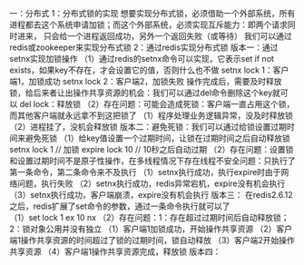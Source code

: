 一：分布式
1：分布式锁的实现
想要实现分布式锁，必须借助一个外部系统，所有进程都去这个系统申请加锁；而这个外部系统，必须实现互斥能力：即两个请求同时进来，
只会给一个进程返回成功，另外一个返回失败（或等待）
我们可以通过redis或zookeeper来实现分布式锁
2：通过redis实现分布式锁
版本一：通过setnx实现加锁操作
（1）通过redis的setnx命令可以实现，它表示set if not exists，如果key不存在，才会设置它的值，否则什么也不做
     setnx lock 1：客户端1，加锁成功
     setnx lock 2：客户端2，加锁失败
     操作完成后，需要及时释放锁，给后来者让出操作共享资源的机会：我们可以通过del命令删除这个key就可以
     del lock：释放锁
（2）存在问题：可能会造成死锁：客户端一直占用这个锁，而其他客户端就永远拿不到这把锁了
    （1）程序处理业务逻辑异常，没及时释放锁
    （2）进程挂了，没机会释放锁
版本二：避免死锁：我们可以通过给锁设置过期时间来避免死锁
（1）给key值设置一个过期时间，让锁在过期时间之后自动释放锁
      setnx lock 1  // 加锁
      expire lock 10  // 10秒之后自动过期
（2）存在问题：设置锁和设置过期时间不是原子性操作，在多线程情况下存在线程不安全问题：只执行了第一条命令，第二条命令来不及执行
   （1）setnx执行成功，执行expire时由于网络问题，执行失败
   （2）setnx执行成功，redis异常宕机，expire没有机会执行
   （3）setnx执行成功，客户端崩溃，expire没有机会执行
版本三： 在redis2.6.12之后，redis扩展了set命令的参数，通过一条命令执行就可以了     
 （1）set lock 1 ex 10 nx
 （2）存在问题：1：存在超过过期时间后自动释放锁；2：锁对象公用并没有独立
    （1）客户端1加锁成功，开始操作共享资源
    （2）客户端1操作共享资源的时间超过了锁的过期时间，锁自动释放
    （3）客户端2开始操作共享资源
    （4）客户端1操作共享资源完成，释放锁
版本四：
